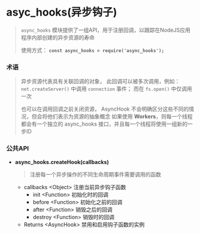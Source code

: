 # asyc_hooks(异步钩子)

> `async_hooks` 模块提供了一组API，用于注册回调，以跟踪在NodeJS应用程序内部创建的异步资源的寿命
>
> 使用方式： **`const async_hooks = require('async_hooks');`**

### 术语
> 异步资源代表具有关联回调的对象， 此回调可以被多次调用，例如： `net.createServer()` 中调用 `connection` 事件； 而在 `fs.open()` 中仅调用一次
>
> 也可以在调用回调之前关闭资源， AsyncHook 不会明确区分这些不同的情况，但会将他们表示为资源的抽象概念
> 如果使用 **Workers**，则每一个线程都会有一个独立的 async_hooks 接口，并且每一个线程将使用一组新的一步ID

### 公共API
- **async_hooks.createHook(callbacks)**
    > 注册每一个异步操作的不同生命周期事件需要调用的函数
    - callbacks \<Object> 注册当前异步钩子函数
        - init \<Function> 初始化时的回调
        - before \<Function> 初始化之前的回调
        - after \<Function> 销毁之后的回调
        - destroy \<Function> 销毁时的回调
    - Returns \<AsyncHook> 禁用和启用钩子函数的实例